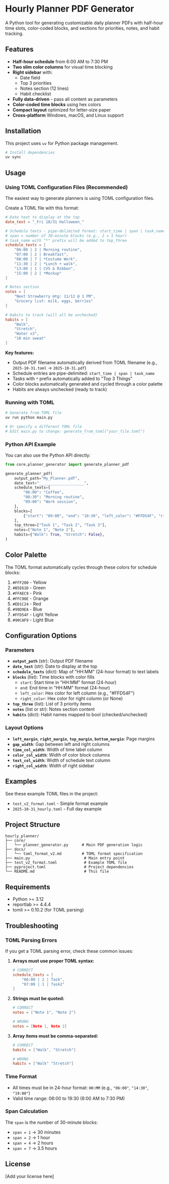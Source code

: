 # Hourly Planner PDF Generator

A Python tool for generating customizable daily planner PDFs with half-hour time slots, color-coded blocks, and sections for priorities, notes, and habit tracking.

## Features

- **Half-hour schedule** from 6:00 AM to 7:30 PM
- **Two slim color columns** for visual time blocking
- **Right sidebar** with:
  - Date field
  - Top 3 priorities
  - Notes section (12 lines)
  - Habit checklist
- **Fully data-driven** - pass all content as parameters
- **Color-coded time blocks** using hex colors
- **Compact layout** optimized for letter-size paper
- **Cross-platform** Windows, macOS, and Linux support

## Installation

This project uses `uv` for Python package management.

```bash
# Install dependencies
uv sync
```

## Usage

### Using TOML Configuration Files (Recommended)

The easiest way to generate planners is using TOML configuration files.

Create a TOML file with this format:

```toml
# Date text to display at the top
date_text = "_Fri 10/31 Halloween_"

# Schedule texts - pipe-delimited format: start_time | span | task_name
# span = number of 30-minute blocks (e.g., 2 = 1 hour)
# task_name with "*" prefix will be added to top_three
schedule_texts = [
    "06:00 | 2 | Morning routine",
    "07:00 | 2 | Breakfast",
    "08:00 | 7 | *Costume Work",
    "11:30 | 2 | *Lunch + walk",
    "13:00 | 1 | CVS & Ribbon",
    "15:00 | 2 | *Mockup"
]

# Notes section
notes = [
    "Next Strawberry mtg: 11/12 @ 1 PM",
    "Grocery list: milk, eggs, berries"
]

# Habits to track (will all be unchecked)
habits = [
    "Walk",
    "Stretch",
    "Water x3",
    "10 min sweat"
]
```

**Key features:**
- Output PDF filename automatically derived from TOML filename (e.g., `2025-10-31.toml` → `2025-10-31.pdf`)
- Schedule entries are pipe-delimited: `start_time | span | task_name`
- Tasks with `*` prefix automatically added to "Top 3 Things"
- Color blocks automatically generated and cycled through a color palette
- Habits are always unchecked (ready to track)

### Running with TOML

```bash
# Generate from TOML file
uv run python main.py

# Or specify a different TOML file
# Edit main.py to change: generate_from_toml("your_file.toml")
```

### Python API Example

You can also use the Python API directly:

```python
from core.planner_generator import generate_planner_pdf

generate_planner_pdf(
    output_path="My_Planner.pdf",
    date_text="____________________",
    schedule_texts={
        "06:00": "Coffee",
        "08:30": "Morning routine",
        "09:00": "Work session",
    },
    blocks=[
        {"start": "09:00", "end": "10:30", "left_color": "#FFD54F", "right_color": None},
    ],
    top_three=["Task 1", "Task 2", "Task 3"],
    notes=["Note 1", "Note 2"],
    habits={"Walk": True, "Stretch": False},
)
```

## Color Palette

The TOML format automatically cycles through these colors for schedule blocks:

1. `#FFF200` - Yellow
2. `#B5E61D` - Green
3. `#FFAEC9` - Pink
4. `#FFC90E` - Orange
5. `#ED1C24` - Red
6. `#99D9EA` - Blue
7. `#FFD54F` - Light Yellow
8. `#90CAF9` - Light Blue

## Configuration Options

### Parameters

- **`output_path`** (str): Output PDF filename
- **`date_text`** (str): Date to display at the top
- **`schedule_texts`** (dict): Map of "HH:MM" (24-hour format) to text labels
- **`blocks`** (list): Time blocks with color fills
  - `start`: Start time in "HH:MM" format (24-hour)
  - `end`: End time in "HH:MM" format (24-hour)
  - `left_color`: Hex color for left column (e.g., "#FFD54F")
  - `right_color`: Hex color for right column (or None)
- **`top_three`** (list): List of 3 priority items
- **`notes`** (list or str): Notes section content
- **`habits`** (dict): Habit names mapped to bool (checked/unchecked)

### Layout Options

- **`left_margin`**, **`right_margin`**, **`top_margin`**, **`bottom_margin`**: Page margins
- **`gap_width`**: Gap between left and right columns
- **`time_col_width`**: Width of time label column
- **`color_col_width`**: Width of color block columns
- **`text_col_width`**: Width of schedule text column
- **`right_col_width`**: Width of right sidebar

## Examples

See these example TOML files in the project:

- `test_v2_format.toml` - Simple format example
- `2025-10-31_hourly.toml` - Full day example

## Project Structure

```
hourly_planner/
├── core/
│   └── planner_generator.py      # Main PDF generation logic
├── docs/
│   └── toml_format_v2.md         # TOML format specification
├── main.py                        # Main entry point
├── test_v2_format.toml            # Example TOML file
├── pyproject.toml                 # Project dependencies
└── README.md                      # This file
```

## Requirements

- Python >= 3.12
- reportlab >= 4.4.4
- tomli >= 0.10.2 (for TOML parsing)

## Troubleshooting

### TOML Parsing Errors

If you get a TOML parsing error, check these common issues:

1. **Arrays must use proper TOML syntax:**
   ```toml
   # CORRECT
   schedule_texts = [
       "06:00 | 2 | Task",
       "07:00 | 1 | Task2"
   ]
   ```

2. **Strings must be quoted:**
   ```toml
   # CORRECT
   notes = ["Note 1", "Note 2"]
   
   # WRONG
   notes = [Note 1, Note 2]
   ```

3. **Array items must be comma-separated:**
   ```toml
   # CORRECT
   habits = ["Walk", "Stretch"]
   
   # WRONG
   habits = ["Walk" "Stretch"]
   ```

### Time Format

- All times must be in 24-hour format: `HH:MM` (e.g., `"06:00"`, `"14:30"`, `"19:00"`)
- Valid time range: 06:00 to 19:30 (6:00 AM to 7:30 PM)

### Span Calculation

The `span` is the number of 30-minute blocks:
- `span = 1` → 30 minutes
- `span = 2` → 1 hour
- `span = 4` → 2 hours
- `span = 7` → 3.5 hours

## License

[Add your license here]

